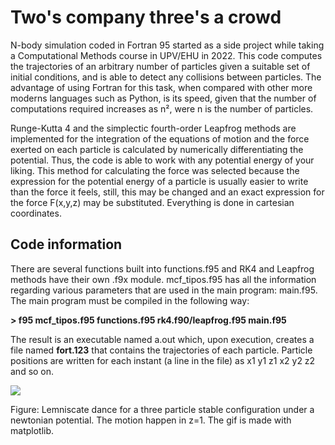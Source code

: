 # Two's company three's a crowd

N-body simulation coded in Fortran 95 started as a side project while taking a Computational Methods course in UPV/EHU in 2022. This code computes the trajectories of an arbitrary number of particles given a suitable set of initial conditions, and is able to detect any collisions between particles. The advantage of using Fortran for this task, when compared with other more moderns languages such as Python, is its speed, given that the number of computations required increases as n², were n is the number of particles.

Runge-Kutta 4 and the simplectic fourth-order Leapfrog methods are implemented for the integration of the equations of motion and the force exerted on each particle is calculated by numerically differentiating the potential. Thus, the code is able to work with any potential energy of your liking. This method for calculating the force was selected because the expression for the potential energy of a particle is usually easier to write than the force it feels, still, this may be changed and an exact expression for the force F(x,y,z) may be substituted. Everything is done in cartesian coordinates.

## Code information

There are several functions built into functions.f95 and RK4 and Leapfrog methods have their own .f9x module. mcf_tipos.f95 has all the information regarding various parameters that are used in the main program: main.f95. The main program must be compiled in the following way:

**> f95 mcf_tipos.f95 functions.f95 rk4.f90/leapfrog.f95 main.f95**

The result is an executable named a.out which, upon execution, creates a file named **fort.123** that contains the trajectories of each particle. Particle positions are written for each instant (a line in the file) as x1 y1 z1 x2 y2 z2 and so on.

<p alignt="center">
   <img src="https://github.com/AsierLambarri/Two-is-company-three-is-a-crowd/assets/109964584/50e547c6-740c-4970-bdff-f37cdc44322f.gif">
</p>

Figure: Lemniscate dance for a three particle stable configuration under a newtonian potential. The motion happen in z=1. The gif is made with matplotlib.

